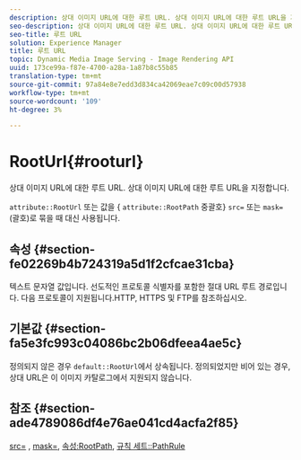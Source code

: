 ```yaml
---
description: 상대 이미지 URL에 대한 루트 URL. 상대 이미지 URL에 대한 루트 URL을 지정합니다.
seo-description: 상대 이미지 URL에 대한 루트 URL. 상대 이미지 URL에 대한 루트 URL을 지정합니다.
seo-title: 루트 URL
solution: Experience Manager
title: 루트 URL
topic: Dynamic Media Image Serving - Image Rendering API
uuid: 173ce99a-f87e-4700-a28a-1a87b8c55b85
translation-type: tm+mt
source-git-commit: 97a84e8e7edd3d834ca42069eae7c09c00d57938
workflow-type: tm+mt
source-wordcount: '109'
ht-degree: 3%

---
```



# RootUrl{#rooturl}

상대 이미지 URL에 대한 루트 URL. 상대 이미지 URL에 대한 루트 URL을 지정합니다.

`attribute::RootUrl` 또는 값을 { `attribute::RootPath` 중괄호}  `src=` 또는  `mask=` (괄호)로 묶을 때 대신 사용됩니다.

## 속성 {#section-fe02269b4b724319a5d1f2cfcae31cba}

텍스트 문자열 값입니다. 선도적인 프로토콜 식별자를 포함한 절대 URL 루트 경로입니다. 다음 프로토콜이 지원됩니다.HTTP, HTTPS 및 FTP를 참조하십시오.

## 기본값 {#section-fa5e3fc993c04086bc2b06dfeea4ae5c}

정의되지 않은 경우 `default::RootUrl`에서 상속됩니다. 정의되었지만 비어 있는 경우, 상대 URL은 이 이미지 카탈로그에서 지원되지 않습니다.

## 참조 {#section-ade4789086df4e76ae041cd4acfa2f85}

[src=](../../../../../is-api/http-ref/image-serving-api-ref/c-http-protocol-reference/c-command-reference/r-src.md#reference-f6506637778c4c69bf106a7924a91ab1) ,  [mask=](../../../../../is-api/http-ref/image-serving-api-ref/c-http-protocol-reference/c-command-reference/r-mask.md#reference-922254e027404fb890b850e2723ee06e),  [속성:RootPath](../../../../../is-api/image-catalog/image-serving-api-ref/c-image-catalog-reference/c-attributes-reference/r-rootpath.md#reference-17d57e5967be403b8408fa7214017494),  [규칙 세트::PathRule](../../../../../is-api/image-catalog/image-serving-api-ref/c-image-catalog-reference/c-rule-set-reference/c-rule-set-reference.md#concept-3e5058cf3507470b82cac638df23ea8e)
